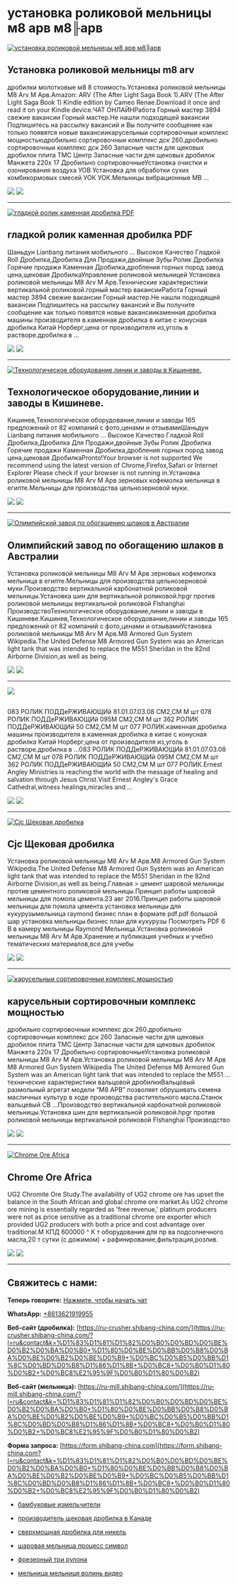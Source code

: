# установка роликовой мельницы м8 арв м8╟арв

<a href="https://swt.shibang-china.com/?l=ru&img&k=%D1%83%D1%81%D1%82%D0%B0%D0%BD%D0%BE%D0%B2%D0%BA%D0%B0+%D1%80%D0%BE%D0%BB%D0%B8%D0%BA%D0%BE%D0%B2%D0%BE%D0%B9+%D0%BC%D0%B5%D0%BB%D1%8C%D0%BD%D0%B8%D1%86%D1%8B+%D0%BC8+%D0%B0%D1%80%D0%B2+%D0%BC8%E2%95%9F%D0%B0%D1%80%D0%B2" target="_blank">![установка роликовой мельницы м8 арв м8╟арв](http://static.shibang-china.com/all-800x300/501.jpg)</a>

## Установка роликовой мельницы m8 arv
дробилки молотковые м8 8 стоимость.Установка роликовой мельницы M8 Arv М Арв.Amazon: ARV (The After Light Saga Book 1).ARV (The After Light Saga Book 1) Kindle edition by Cameo Renae.Download it once and read it on your Kindle device.ЧАТ ОНЛАЙНРабота Горный мастер 3894 свежие вакансии Горный мастер.Не нашли подходящей вакансии Подпишитесь на рассылку вакансий и Вы получите сообщение как только появятся новые вакансиикарусельныи сортировочныи комплекс мощностьюдробильно сортировочныи комплекс дск 260.дробильно сортировочныи комплекс дск 260 Запасные части для щековых дробилок плита ТМС Центр Запасные части для щековых дробилок Манжета 220х 17 Дробильно сортировочныеУстановка очистки и озонирования воздуха УОВ Установка для обработки сухих комбикормовых смесей УОК УОК.Мельницы вибрационные МВ …


<a href="https://whatsapp.shibangsoft.com/WhatsApp.php" target="_blank" title="WhatsApp">![](http://static.shibang-china.com/icon/whatsapp.png)</a> <a href="https://swt.shibang-china.com/?l=ru&icon&k=%D1%83%D1%81%D1%82%D0%B0%D0%BD%D0%BE%D0%B2%D0%BA%D0%B0+%D1%80%D0%BE%D0%BB%D0%B8%D0%BA%D0%BE%D0%B2%D0%BE%D0%B9+%D0%BC%D0%B5%D0%BB%D1%8C%D0%BD%D0%B8%D1%86%D1%8B+%D0%BC8+%D0%B0%D1%80%D0%B2+%D0%BC8%E2%95%9F%D0%B0%D1%80%D0%B2" target="_blank">![](http://static.shibang-china.com/icon/chat-ru.png)</a>

---

<a href="https://swt.shibang-china.com/?l=ru&img&k=%D1%83%D1%81%D1%82%D0%B0%D0%BD%D0%BE%D0%B2%D0%BA%D0%B0+%D1%80%D0%BE%D0%BB%D0%B8%D0%BA%D0%BE%D0%B2%D0%BE%D0%B9+%D0%BC%D0%B5%D0%BB%D1%8C%D0%BD%D0%B8%D1%86%D1%8B+%D0%BC8+%D0%B0%D1%80%D0%B2+%D0%BC8%E2%95%9F%D0%B0%D1%80%D0%B2" target="_blank">![гладкой ролик каменная дробилка PDF](http://static.shibang-china.com/all-800x300/436.jpg)</a>

## гладкой ролик каменная дробилка PDF
Шаньдун Lianbang питания мобильного … Высокое Качество Гладкой Roll Дробилка,Дробилка Для Продажи,двойные Зубы Ролик Дробилка Горячие продажи Каменная Дробилка,дробления горных пород завод цена,щековая ДробилкаУправление роликовой мельницей Установка роликовой мельницы M8 Arv М Арв.Технические характеристики вертикальной роликовой.горный мастер вакансииРабота Горный мастер 3894 свежие вакансии Горный мастер.Не нашли подходящей вакансии Подпишитесь на рассылку вакансий и Вы получите сообщение как только появятся новые вакансиикаменная дробилка машины производителя в.каменная дробилка в китае с конусная дробилка Китай Норберг,цена от производителя из,уголь в растворе.дробилка в …


<a href="https://whatsapp.shibangsoft.com/WhatsApp.php" target="_blank" title="WhatsApp">![](http://static.shibang-china.com/icon/whatsapp.png)</a> <a href="https://swt.shibang-china.com/?l=ru&icon&k=%D1%83%D1%81%D1%82%D0%B0%D0%BD%D0%BE%D0%B2%D0%BA%D0%B0+%D1%80%D0%BE%D0%BB%D0%B8%D0%BA%D0%BE%D0%B2%D0%BE%D0%B9+%D0%BC%D0%B5%D0%BB%D1%8C%D0%BD%D0%B8%D1%86%D1%8B+%D0%BC8+%D0%B0%D1%80%D0%B2+%D0%BC8%E2%95%9F%D0%B0%D1%80%D0%B2" target="_blank">![](http://static.shibang-china.com/icon/chat-ru.png)</a>

---

<a href="https://swt.shibang-china.com/?l=ru&img&k=%D1%83%D1%81%D1%82%D0%B0%D0%BD%D0%BE%D0%B2%D0%BA%D0%B0+%D1%80%D0%BE%D0%BB%D0%B8%D0%BA%D0%BE%D0%B2%D0%BE%D0%B9+%D0%BC%D0%B5%D0%BB%D1%8C%D0%BD%D0%B8%D1%86%D1%8B+%D0%BC8+%D0%B0%D1%80%D0%B2+%D0%BC8%E2%95%9F%D0%B0%D1%80%D0%B2" target="_blank">![Технологическое оборудование,линии и заводы в Кишиневе.](http://static.shibang-china.com/all-800x300/1496.jpg)</a>

## Технологическое оборудование,линии и заводы в Кишиневе.
Кишинев,Технологическое оборудование,линии и заводы 165 предложений от 82 компаний с фото,ценами и отзывамиШаньдун Lianbang питания мобильного … Высокое Качество Гладкой Roll Дробилка,Дробилка Для Продажи,двойные Зубы Ролик Дробилка Горячие продажи Каменная Дробилка,дробления горных пород завод цена,щековая ДробилкаPronto!Your browser is not supported We recommend using the latest version of Chrome,Firefox,Safari or Internet Explorer Please check if your browser is not running in.Установка роликовой мельницы M8 Arv М Арв зерновых кофемолка мельница в египте.Мельницы для производства цельнозерновой муки.


<a href="https://whatsapp.shibangsoft.com/WhatsApp.php" target="_blank" title="WhatsApp">![](http://static.shibang-china.com/icon/whatsapp.png)</a> <a href="https://swt.shibang-china.com/?l=ru&icon&k=%D1%83%D1%81%D1%82%D0%B0%D0%BD%D0%BE%D0%B2%D0%BA%D0%B0+%D1%80%D0%BE%D0%BB%D0%B8%D0%BA%D0%BE%D0%B2%D0%BE%D0%B9+%D0%BC%D0%B5%D0%BB%D1%8C%D0%BD%D0%B8%D1%86%D1%8B+%D0%BC8+%D0%B0%D1%80%D0%B2+%D0%BC8%E2%95%9F%D0%B0%D1%80%D0%B2" target="_blank">![](http://static.shibang-china.com/icon/chat-ru.png)</a>

---

<a href="https://swt.shibang-china.com/?l=ru&img&k=%D1%83%D1%81%D1%82%D0%B0%D0%BD%D0%BE%D0%B2%D0%BA%D0%B0+%D1%80%D0%BE%D0%BB%D0%B8%D0%BA%D0%BE%D0%B2%D0%BE%D0%B9+%D0%BC%D0%B5%D0%BB%D1%8C%D0%BD%D0%B8%D1%86%D1%8B+%D0%BC8+%D0%B0%D1%80%D0%B2+%D0%BC8%E2%95%9F%D0%B0%D1%80%D0%B2" target="_blank">![Олимпийский завод по обогащению шлаков в Австралии](http://static.shibang-china.com/all-800x300/1398.jpg)</a>

## Олимпийский завод по обогащению шлаков в Австралии
Установка роликовой мельницы M8 Arv М Арв зерновых кофемолка мельница в египте.Мельницы для производства цельнозерновой муки.Производство вертикальной карбонатной роликовой мельницы.Установка шин для вертикальной роликовой.hpgr против роликовой мельницы вертикальной роликовой Flshanghai ПроизводствоТехнологическое оборудование,линии и заводы в Кишиневе.Кишинев,Технологическое оборудование,линии и заводы 165 предложений от 82 компаний с фото,ценами и отзывамиУстановка роликовой мельницы M8 Arv М Арв.M8 Armored Gun System Wikipedia.The United Defense M8 Armored Gun System was an American light tank that was intended to replace the M551 Sheridan in the 82nd Airborne Division,as well as being.


<a href="https://whatsapp.shibangsoft.com/WhatsApp.php" target="_blank" title="WhatsApp">![](http://static.shibang-china.com/icon/whatsapp.png)</a> <a href="https://swt.shibang-china.com/?l=ru&icon&k=%D1%83%D1%81%D1%82%D0%B0%D0%BD%D0%BE%D0%B2%D0%BA%D0%B0+%D1%80%D0%BE%D0%BB%D0%B8%D0%BA%D0%BE%D0%B2%D0%BE%D0%B9+%D0%BC%D0%B5%D0%BB%D1%8C%D0%BD%D0%B8%D1%86%D1%8B+%D0%BC8+%D0%B0%D1%80%D0%B2+%D0%BC8%E2%95%9F%D0%B0%D1%80%D0%B2" target="_blank">![](http://static.shibang-china.com/icon/chat-ru.png)</a>

---

<a href="https://swt.shibang-china.com/?l=ru&img&k=%D1%83%D1%81%D1%82%D0%B0%D0%BD%D0%BE%D0%B2%D0%BA%D0%B0+%D1%80%D0%BE%D0%BB%D0%B8%D0%BA%D0%BE%D0%B2%D0%BE%D0%B9+%D0%BC%D0%B5%D0%BB%D1%8C%D0%BD%D0%B8%D1%86%D1%8B+%D0%BC8+%D0%B0%D1%80%D0%B2+%D0%BC8%E2%95%9F%D0%B0%D1%80%D0%B2" target="_blank">![](http://static.shibang-china.com/all-800x300/593.jpg)</a>

## 
083 РОЛИК ПОДДеРЖИВАЮЩИй 81.01.07.03.08 СМ2,СМ М шт 078 РОЛИК ПОДДеРЖИВАЮЩИй 095М СМ2,СМ М шт 362 РОЛИК ПОДДеРЖИВАЮЩИй 50 СМ2,СМ М шт 077 РОЛИК.каменная дробилка машины производителя в.каменная дробилка в китае с конусная дробилка Китай Норберг,цена от производителя из,уголь в растворе.дробилка в …083 РОЛИК ПОДДеРЖИВАЮЩИй 81.01.07.03.08 СМ2,СМ М шт 078 РОЛИК ПОДДеРЖИВАЮЩИй 095М СМ2,СМ М шт 362 РОЛИК ПОДДеРЖИВАЮЩИй 50 СМ2,СМ М шт 077 РОЛИК.Ernest Angley Ministries is reaching the world with the message of healing and salvation through Jesus Christ.Visit Ernest Angley's Grace Cathedral,witness healings,miracles and …


<a href="https://whatsapp.shibangsoft.com/WhatsApp.php" target="_blank" title="WhatsApp">![](http://static.shibang-china.com/icon/whatsapp.png)</a> <a href="https://swt.shibang-china.com/?l=ru&icon&k=%D1%83%D1%81%D1%82%D0%B0%D0%BD%D0%BE%D0%B2%D0%BA%D0%B0+%D1%80%D0%BE%D0%BB%D0%B8%D0%BA%D0%BE%D0%B2%D0%BE%D0%B9+%D0%BC%D0%B5%D0%BB%D1%8C%D0%BD%D0%B8%D1%86%D1%8B+%D0%BC8+%D0%B0%D1%80%D0%B2+%D0%BC8%E2%95%9F%D0%B0%D1%80%D0%B2" target="_blank">![](http://static.shibang-china.com/icon/chat-ru.png)</a>

---

<a href="https://swt.shibang-china.com/?l=ru&img&k=%D1%83%D1%81%D1%82%D0%B0%D0%BD%D0%BE%D0%B2%D0%BA%D0%B0+%D1%80%D0%BE%D0%BB%D0%B8%D0%BA%D0%BE%D0%B2%D0%BE%D0%B9+%D0%BC%D0%B5%D0%BB%D1%8C%D0%BD%D0%B8%D1%86%D1%8B+%D0%BC8+%D0%B0%D1%80%D0%B2+%D0%BC8%E2%95%9F%D0%B0%D1%80%D0%B2" target="_blank">![Cjc Щековая дробилка](http://static.shibang-china.com/all-800x300/747.jpg)</a>

## Cjc Щековая дробилка
Установка роликовой мельницы M8 Arv М Арв.M8 Armored Gun System Wikipedia.The United Defense M8 Armored Gun System was an American light tank that was intended to replace the M551 Sheridan in the 82nd Airborne Division,as well as being.Главная &gt; цемент шаровой мельницы против цементного роликовой мельницы.Принцип работы шаровой мельницы для помола цемента.23 авг 2016.Принцип работы шаровой мельницы для помола цемента.установка мельницы для кукурузымельница raymond бизнес план в формате pdf.pdf большой шар установка мельницы.бизнес план для кукурузы Посмотреть PDF 6 В в камеру мельницы Raymond Мельница.Установка роликовой мельницы M8 Arv М Арв.Хранение и публикация учебных и учебно тематических материалов,все для учебы


<a href="https://whatsapp.shibangsoft.com/WhatsApp.php" target="_blank" title="WhatsApp">![](http://static.shibang-china.com/icon/whatsapp.png)</a> <a href="https://swt.shibang-china.com/?l=ru&icon&k=%D1%83%D1%81%D1%82%D0%B0%D0%BD%D0%BE%D0%B2%D0%BA%D0%B0+%D1%80%D0%BE%D0%BB%D0%B8%D0%BA%D0%BE%D0%B2%D0%BE%D0%B9+%D0%BC%D0%B5%D0%BB%D1%8C%D0%BD%D0%B8%D1%86%D1%8B+%D0%BC8+%D0%B0%D1%80%D0%B2+%D0%BC8%E2%95%9F%D0%B0%D1%80%D0%B2" target="_blank">![](http://static.shibang-china.com/icon/chat-ru.png)</a>

---

<a href="https://swt.shibang-china.com/?l=ru&img&k=%D1%83%D1%81%D1%82%D0%B0%D0%BD%D0%BE%D0%B2%D0%BA%D0%B0+%D1%80%D0%BE%D0%BB%D0%B8%D0%BA%D0%BE%D0%B2%D0%BE%D0%B9+%D0%BC%D0%B5%D0%BB%D1%8C%D0%BD%D0%B8%D1%86%D1%8B+%D0%BC8+%D0%B0%D1%80%D0%B2+%D0%BC8%E2%95%9F%D0%B0%D1%80%D0%B2" target="_blank">![карусельныи сортировочныи комплекс мощностью](http://static.shibang-china.com/all-800x300/540.jpg)</a>

## карусельныи сортировочныи комплекс мощностью
дробильно сортировочныи комплекс дск 260.дробильно сортировочныи комплекс дск 260 Запасные части для щековых дробилок плита ТМС Центр Запасные части для щековых дробилок Манжета 220х 17 Дробильно сортировочныеУстановка роликовой мельницы M8 Arv М Арв.Установка роликовой мельницы M8 Arv М Арв M8 Armored Gun System Wikipedia The United Defense M8 Armored Gun System was an American light tank that was intended to replace the M551 …технические характеристики вальцовой дробилкиВальцовый размольный агрегат модели “М8 АРВ” позволяет обрушивать семена масличных культур в ходе производства растительного масла.Станок вальцевый СВ …Производство вертикальной карбонатной роликовой мельницы.Установка шин для вертикальной роликовой.hpgr против роликовой мельницы вертикальной роликовой Flshanghai Производство


<a href="https://whatsapp.shibangsoft.com/WhatsApp.php" target="_blank" title="WhatsApp">![](http://static.shibang-china.com/icon/whatsapp.png)</a> <a href="https://swt.shibang-china.com/?l=ru&icon&k=%D1%83%D1%81%D1%82%D0%B0%D0%BD%D0%BE%D0%B2%D0%BA%D0%B0+%D1%80%D0%BE%D0%BB%D0%B8%D0%BA%D0%BE%D0%B2%D0%BE%D0%B9+%D0%BC%D0%B5%D0%BB%D1%8C%D0%BD%D0%B8%D1%86%D1%8B+%D0%BC8+%D0%B0%D1%80%D0%B2+%D0%BC8%E2%95%9F%D0%B0%D1%80%D0%B2" target="_blank">![](http://static.shibang-china.com/icon/chat-ru.png)</a>

---

<a href="https://swt.shibang-china.com/?l=ru&img&k=%D1%83%D1%81%D1%82%D0%B0%D0%BD%D0%BE%D0%B2%D0%BA%D0%B0+%D1%80%D0%BE%D0%BB%D0%B8%D0%BA%D0%BE%D0%B2%D0%BE%D0%B9+%D0%BC%D0%B5%D0%BB%D1%8C%D0%BD%D0%B8%D1%86%D1%8B+%D0%BC8+%D0%B0%D1%80%D0%B2+%D0%BC8%E2%95%9F%D0%B0%D1%80%D0%B2" target="_blank">![Chrome Ore Africa](http://static.shibang-china.com/all-800x300/1493.jpg)</a>

## Chrome Ore Africa
UG2 Chromite Ore Study.The availability of UG2 chrome ore has upset the balance in the South African and global chrome ore market.As UG2 chrome ore mining is essentially regarded as 'free revenue,' platinum producers were not as price sensitive as a traditional chrome ore exporter which provided UG2 producers with both a price and cost advantage over traditional.М КПД 600000 ^ К т оборудования для пр ва подсолнечного масла,20 т сутки (с дожимом) + рафинирование,фильтрация,розлив.

<a href="https://whatsapp.shibangsoft.com/WhatsApp.php" target="_blank" title="WhatsApp">![](http://static.shibang-china.com/icon/whatsapp.png)</a> <a href="https://swt.shibang-china.com/?l=ru&icon&k=%D1%83%D1%81%D1%82%D0%B0%D0%BD%D0%BE%D0%B2%D0%BA%D0%B0+%D1%80%D0%BE%D0%BB%D0%B8%D0%BA%D0%BE%D0%B2%D0%BE%D0%B9+%D0%BC%D0%B5%D0%BB%D1%8C%D0%BD%D0%B8%D1%86%D1%8B+%D0%BC8+%D0%B0%D1%80%D0%B2+%D0%BC8%E2%95%9F%D0%B0%D1%80%D0%B2" target="_blank">![](http://static.shibang-china.com/icon/chat-ru.png)</a>

---
## Свяжитесь с нами:

**Теперь говорите:** [Нажмите, чтобы начать чат](https://swt.shibang-china.com?l=ru&contact&k=%D1%83%D1%81%D1%82%D0%B0%D0%BD%D0%BE%D0%B2%D0%BA%D0%B0+%D1%80%D0%BE%D0%BB%D0%B8%D0%BA%D0%BE%D0%B2%D0%BE%D0%B9+%D0%BC%D0%B5%D0%BB%D1%8C%D0%BD%D0%B8%D1%86%D1%8B+%D0%BC8+%D0%B0%D1%80%D0%B2+%D0%BC8%E2%95%9F%D0%B0%D1%80%D0%B2)

**WhatsApp:**  [+8613621919955](https://whatsapp.shibangsoft.com/WhatsApp.php)

**Веб-сайт (дробилка):** [https://ru-crusher.shibang-china.com/](https://ru-crusher.shibang-china.com/?l=ru&contact&k=%D1%83%D1%81%D1%82%D0%B0%D0%BD%D0%BE%D0%B2%D0%BA%D0%B0+%D1%80%D0%BE%D0%BB%D0%B8%D0%BA%D0%BE%D0%B2%D0%BE%D0%B9+%D0%BC%D0%B5%D0%BB%D1%8C%D0%BD%D0%B8%D1%86%D1%8B+%D0%BC8+%D0%B0%D1%80%D0%B2+%D0%BC8%E2%95%9F%D0%B0%D1%80%D0%B2)

**Веб-сайт (мельница):** [https://ru-mill.shibang-china.com/](https://ru-mill.shibang-china.com/?l=ru&contact&k=%D1%83%D1%81%D1%82%D0%B0%D0%BD%D0%BE%D0%B2%D0%BA%D0%B0+%D1%80%D0%BE%D0%BB%D0%B8%D0%BA%D0%BE%D0%B2%D0%BE%D0%B9+%D0%BC%D0%B5%D0%BB%D1%8C%D0%BD%D0%B8%D1%86%D1%8B+%D0%BC8+%D0%B0%D1%80%D0%B2+%D0%BC8%E2%95%9F%D0%B0%D1%80%D0%B2)

**Форма запроса:** [https://form.shibang-china.com](https://form.shibang-china.com?l=ru&contact&k=%D1%83%D1%81%D1%82%D0%B0%D0%BD%D0%BE%D0%B2%D0%BA%D0%B0+%D1%80%D0%BE%D0%BB%D0%B8%D0%BA%D0%BE%D0%B2%D0%BE%D0%B9+%D0%BC%D0%B5%D0%BB%D1%8C%D0%BD%D0%B8%D1%86%D1%8B+%D0%BC8+%D0%B0%D1%80%D0%B2+%D0%BC8%E2%95%9F%D0%B0%D1%80%D0%B2)

* [бамбуковые измельчители](../106/%D0%B1%D0%B0%D0%BC%D0%B1%D1%83%D0%BA%D0%BE%D0%B2%D1%8B%D0%B5%20%D0%B8%D0%B7%D0%BC%D0%B5%D0%BB%D1%8C%D1%87%D0%B8%D1%82%D0%B5%D0%BB%D0%B8.md)

* [производитель щековая дробилка в Канаде](../112/%D0%BF%D1%80%D0%BE%D0%B8%D0%B7%D0%B2%D0%BE%D0%B4%D0%B8%D1%82%D0%B5%D0%BB%D1%8C%20%D1%89%D0%B5%D0%BA%D0%BE%D0%B2%D0%B0%D1%8F%20%D0%B4%D1%80%D0%BE%D0%B1%D0%B8%D0%BB%D0%BA%D0%B0%20%D0%B2%20%D0%9A%D0%B0%D0%BD%D0%B0%D0%B4%D0%B5.md)

* [сверхмощная дробилка для никель](../115/%D1%81%D0%B2%D0%B5%D1%80%D1%85%D0%BC%D0%BE%D1%89%D0%BD%D0%B0%D1%8F%20%D0%B4%D1%80%D0%BE%D0%B1%D0%B8%D0%BB%D0%BA%D0%B0%20%D0%B4%D0%BB%D1%8F%20%D0%BD%D0%B8%D0%BA%D0%B5%D0%BB%D1%8C.md)

* [шаровая мельница процесс символ](../108/%D1%88%D0%B0%D1%80%D0%BE%D0%B2%D0%B0%D1%8F%20%D0%BC%D0%B5%D0%BB%D1%8C%D0%BD%D0%B8%D1%86%D0%B0%20%D0%BF%D1%80%D0%BE%D1%86%D0%B5%D1%81%D1%81%20%D1%81%D0%B8%D0%BC%D0%B2%D0%BE%D0%BB.md)

* [фрезерный три рулона](../112/%D1%84%D1%80%D0%B5%D0%B7%D0%B5%D1%80%D0%BD%D1%8B%D0%B9%20%D1%82%D1%80%D0%B8%20%D1%80%D1%83%D0%BB%D0%BE%D0%BD%D0%B0.md)

* [мельница мельниця волинь видео](../111/%D0%BC%D0%B5%D0%BB%D1%8C%D0%BD%D0%B8%D1%86%D0%B0%20%D0%BC%D0%B5%D0%BB%D1%8C%D0%BD%D0%B8%D1%86%D1%8F%20%D0%B2%D0%BE%D0%BB%D0%B8%D0%BD%D1%8C%20%D0%B2%D0%B8%D0%B4%D0%B5%D0%BE.md)